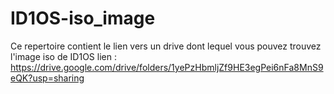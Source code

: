 # ID1OS-iso_image
Ce repertoire contient le lien vers un drive dont lequel vous pouvez trouvez l'image iso de ID1OS 
lien :
https://drive.google.com/drive/folders/1yePzHbmljZf9HE3egPei6nFa8MnS9eQK?usp=sharing
